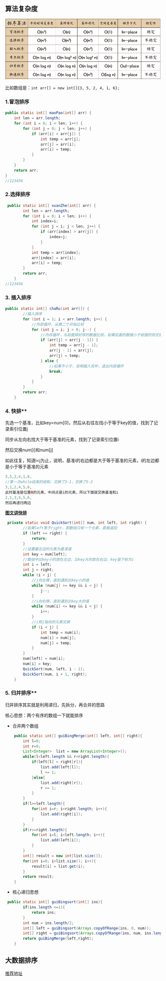 ## 算法复杂度

![](./img/算法复杂度.png)

比如数组是：`int arr[] = new int[]{3, 5, 2, 4, 1, 6};`

### 1.冒泡排序

```java
public static int[] maoPao(int[] arr) {
    int len = arr.length;
    for (int i = 0; i < len; i++) {
        for (int j = 0; j < len; j++) {
            if (arr[i] < arr[j]) {
                int temp = arr[j];
                arr[j] = arr[i];
                arr[i] = temp;
            }
        }
    }
    return arr;
}
//123456
```

### 2.选择排序

```java
 public static int[] xuanZhe(int[] arr) {
        int len = arr.length;
        for (int i = 0; i < len; i++) {
            int index=i;
            for (int j = i; j < len; j++) {
                if (arr[index] > arr[j]) {
                    index=j;
                }
            }
            int temp = arr[index];
            arr[index] = arr[i];
            arr[i] = temp;
        }
        return arr;
    }
//123456
```

### 3. 插入排序

```java
public static int[] chaRu(int arr[]) {
        //插入排序
        for (int i = 1; i < arr.length; i++) {
            //外层循环，从第二个开始比较
            for (int j = i; j > 0; j--) {
                //内存循环，与前面排好序的数据比较，如果后面的数据小于前面的则交换
                if (arr[j] < arr[j - 1]) {
                    int temp = arr[j - 1];
                    arr[j - 1] = arr[j];
                    arr[j] = temp;
                } else {
                    //如果不小于，说明插入完毕，退出内层循环
                    break;
                }
            }
        }
        return arr;
    }
```

### 4. 快排**

先选一个基准，比如key=num[0]，然后从右往左找小于等于key的值，找到了记录索引位置j

同步从左向右找大于等于基准的元素，找到了记录索引位置i

然后交换num[i]和num[j]

如此往复，知道i<j为止，说明，基准i的右边都是大于等于基准的元素，i的左边都是小于等于基准的元素

```java
3,5,2,4,1,6,
//第一次while结束的结构，交换了3-1，交换了5-2
3,1,2,4,5,6,
此时基准是位置0的元素，中间点是i的元素，所以下面就交换基准和i
2,1,3,4,5,6,
然后再递归两边
```

**[图文讲快排](https://blog.csdn.net/u014241071/article/details/81565148)**

```java
 private static void QuickSort(int[] num, int left, int right) {
        //如果left等于right，即数组只有一个元素，直接返回
        if (left >= right) {
            return;
        }
        //设置最左边的元素为基准值
        int key = num[left];
        //数组中比key小的放在左边，比key大的放在右边，key值下标为i
        int i = left;
        int j = right;
        while (i < j) {
            //j向左移，直到遇到比key小的值
            while (num[j] >= key && i < j) {
                j--;
            }
            //i向右移，直到遇到比key大的值
            while (num[i] <= key && i < j) {
                i++;
            }
            //i和j指向的元素交换
            if (i < j) {
                int temp = num[i];
                num[i] = num[j];
                num[j] = temp;
            }
        }
        num[left] = num[i];
        num[i] = key;
        QuickSort(num, left, i - 1);
        QuickSort(num, i + 1, right);
    }
```

### 5. 归并排序**

归并排序其实就是利用递归，先拆分，再合并的思路

核心思想：两个有序的数组一下就能排序

- 合并两个数组

```java
    public static int[] guiBingMerge(int[] left, int[] right){
        int l=0;
        int r=0;
        List<Integer>  list = new ArrayList<Integer>();
        while(l<left.length && r<right.length){
            if(left[l] < right[r]){
                list.add(left[l]);
                l += 1;
            }else{
                list.add(right[r]);
                r += 1;
            }
        }
        if(l>=left.length){
            for(int i=r; i<right.length; i++){
                list.add(right[i]);
            }
        }
        if(r>=right.length){
            for(int i=l; i<left.length; i++){
                list.add(left[i]);
            }
        }
        int[] result = new int[list.size()];
        for(int i=0; i<list.size(); i++){
            result[i] = list.get(i);
        }
        return result;
    }
```

- 核心递归思想

```java
 public static int[] guiBingsort(int[] ins){
        if(ins.length <=1){
            return ins;
        }
        int num = ins.length/2;
        int[] left = guiBingsort(Arrays.copyOfRange(ins, 0, num));
        int[] right = guiBingsort(Arrays.copyOfRange(ins, num, ins.length));
        return guiBingMerge(left,right);
    }

```

## 大数据排序

[推荐地址](https://doocs.gitee.io/advanced-java/#/./docs/big-data/find-rank-top-500-numbers)

